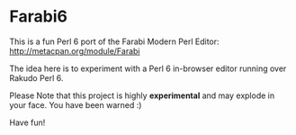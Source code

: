 Farabi6
=======

This is a fun Perl 6 port of the Farabi Modern Perl Editor:
http://metacpan.org/module/Farabi

The idea here is to experiment with a Perl 6 in-browser editor running over Rakudo Perl 6. 

Please Note that this project is highly **experimental** and may explode in your face. You have been warned :)

Have fun!

